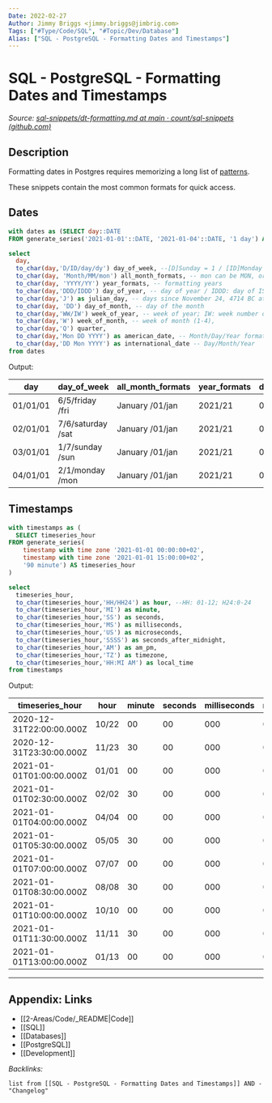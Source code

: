 ```yaml
---
Date: 2022-02-27
Author: Jimmy Briggs <jimmy.briggs@jimbrig.com>
Tags: ["#Type/Code/SQL", "#Topic/Dev/Database"]
Alias: ["SQL - PostgreSQL - Formatting Dates and Timestamps"]
---
```


# SQL - PostgreSQL - Formatting Dates and Timestamps

*Source: [sql-snippets/dt-formatting.md at main · count/sql-snippets (github.com)](https://github.com/count/sql-snippets/blob/main/postgres/dt-formatting.md)*

## Description

Formatting dates in Postgres requires memorizing a long list of [patterns](https://www.postgresql.org/docs/9.1/functions-formatting.html). 

These snippets contain the most common formats for quick access.

## Dates

```sql
with dates as (SELECT day::DATE
FROM generate_series('2021-01-01'::DATE, '2021-01-04'::DATE, '1 day') AS day)

select 
  day,
  to_char(day,'D/ID/day/dy') day_of_week, --[D]Sunday = 1 / [ID]Monday = 1; can change caps for day to be DAY or Day
  to_char(day, 'Month/MM/mon') all_month_formats, -- mon can be MON, or Mon depending on how you want the results capitalized
  to_char(day, 'YYYY/YY') year_formats, -- formatting years
  to_char(day,'DDD/IDDD') day_of_year, -- day of year / IDDD: day of ISO 8601 week-numbering year (001-371; day 1 of the year is Monday of the first ISO week)
  to_char(day,'J') as julian_day, -- days since November 24, 4714 BC at midnight
  to_char(day, 'DD') day_of_month, -- day of the month
  to_char(day,'WW/IW') week_of_year, -- week of year; IW: week number of ISO 8601 week-numbering year (01-53; the first Thursday of the year is in week 1)
  to_char(day,'W') week_of_month, -- week of month (1-4),
  to_char(day,'Q') quarter,
  to_char(day,'Mon DD YYYY') as american_date, -- Month/Day/Year format
  to_char(day,'DD Mon YYYY') as international_date -- Day/Month/Year
from dates
```

Output:

|day|day_of_week|all_month_formats|year_formats|day_of_year|julian_day|day_of_month| week_of_year| week_of_month| quarter| american_date| international_date|
|---|-----------|-----------------|------------|-----------|----------|------------|-------------|--------------|--------|--------------|-------------------|
|01/01/01|6/5/friday /fri|January /01/jan|2021/21|001/369|2459216|01|01/53|1|1|Jan 01 2021|01 Jan 2021|
|02/01/01|7/6/saturday /sat|January /01/jan|2021/21|002/370|2459217|02|01/53|1|1|Jan 02 2021|02 Jan 2021|
|03/01/01|1/7/sunday /sun|January /01/jan|2021/21|003/371|2459218|03|01/53|1|1|Jan 03 2021|03 Jan 2021|
|04/01/01|2/1/monday /mon|January /01/jan|2021/21|004/001|2459219|04|01/01|1|1|Jan 04 2021|04 Jan 2021|


## Timestamps

```sql
with timestamps as (
  SELECT timeseries_hour
FROM generate_series(
    timestamp with time zone '2021-01-01 00:00:00+02',
    timestamp with time zone '2021-01-01 15:00:00+02',
    '90 minute') AS timeseries_hour
)

select 
  timeseries_hour,
  to_char(timeseries_hour,'HH/HH24') as hour, --HH: 01-12; H24:0-24
  to_char(timeseries_hour,'MI') as minute,
  to_char(timeseries_hour,'SS') as seconds,
  to_char(timeseries_hour,'MS') as milliseconds,
  to_char(timeseries_hour,'US') as microseconds,
  to_char(timeseries_hour,'SSSS') as seconds_after_midnight,
  to_char(timeseries_hour,'AM') as am_pm,
  to_char(timeseries_hour,'TZ') as timezone,
  to_char(timeseries_hour,'HH:MI AM') as local_time
from timestamps
```

Output:

|timeseries_hour|hour|minute|seconds|milliseconds|microseconds|seconds_after_midnight|am_pm|timezone|local_time|
|---------------|----|------|-------|------------|------------|----------------------|-----|--------|----------|
|2020-12-31T22:00:00.000Z|10/22|00|00|000|000000|79200|PM|UTC|10:00 PM|
|2020-12-31T23:30:00.000Z|11/23|30|00|000|000000|84600|PM|UTC|11:30 PM|
|2021-01-01T01:00:00.000Z|01/01|00|00|000|000000|3600|AM|UTC|01:00 AM|
|2021-01-01T02:30:00.000Z|02/02|30|00|000|000000|9000|AM|UTC|02:30 AM|
|2021-01-01T04:00:00.000Z|04/04|00|00|000|000000|14400|AM|UTC|04:00 AM|
|2021-01-01T05:30:00.000Z|05/05|30|00|000|000000|19800|AM|UTC|05:30 AM|
|2021-01-01T07:00:00.000Z|07/07|00|00|000|000000|25200|AM|UTC|07:00 AM|
|2021-01-01T08:30:00.000Z|08/08|30|00|000|000000|30600|AM|UTC|08:30 AM|
|2021-01-01T10:00:00.000Z|10/10|00|00|000|000000|36000|AM|UTC|10:00 AM|
|2021-01-01T11:30:00.000Z|11/11|30|00|000|000000|41400|AM|UTC|11:30 AM|
|2021-01-01T13:00:00.000Z|01/13|00|00|000|000000|46800|PM|UTC|01:00 PM|


***

## Appendix: Links

- [[2-Areas/Code/_README|Code]]
- [[SQL]]
- [[Databases]]
- [[PostgreSQL]]
- [[Development]]

*Backlinks:*

```dataview
list from [[SQL - PostgreSQL - Formatting Dates and Timestamps]] AND -"Changelog"
```